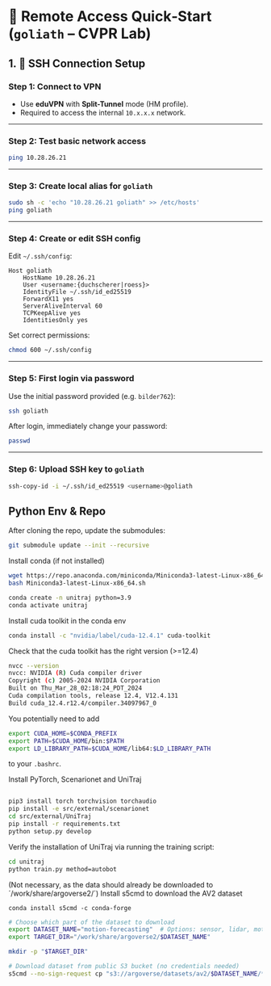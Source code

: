 # 🧩 Remote Access Quick‑Start (`goliath` – CVPR Lab)

## 1. 🔐 SSH Connection Setup

### Step 1: Connect to VPN

- Use **eduVPN** with **Split-Tunnel** mode (HM profile).
- Required to access the internal `10.x.x.x` network.

---

### Step 2: Test basic network access

```bash
ping 10.28.26.21
```

---

### Step 3: Create local alias for `goliath`

```bash
sudo sh -c 'echo "10.28.26.21 goliath" >> /etc/hosts'
ping goliath
```

---

### Step 4: Create or edit SSH config

Edit `~/.ssh/config`:

```ssh-config
Host goliath
    HostName 10.28.26.21
    User <username:{duchscherer|roess}>
    IdentityFile ~/.ssh/id_ed25519
    ForwardX11 yes
    ServerAliveInterval 60
    TCPKeepAlive yes
    IdentitiesOnly yes
```

Set correct permissions:

```bash
chmod 600 ~/.ssh/config
```

---

### Step 5: First login via password

Use the initial password provided (e.g. `bilder762`):

```bash
ssh goliath
```

After login, immediately change your password:

```bash
passwd
```

---

### Step 6: Upload SSH key to `goliath`

```bash
ssh-copy-id -i ~/.ssh/id_ed25519 <username>@goliath
```


## Python Env & Repo

After cloning the repo, update the submodules:

```bash
git submodule update --init --recursive
```

Install conda (if not installed)
```bash
wget https://repo.anaconda.com/miniconda/Miniconda3-latest-Linux-x86_64.sh
bash Miniconda3-latest-Linux-x86_64.sh
```

```bash
conda create -n unitraj python=3.9
conda activate unitraj
```

Install cuda toolkit in the conda env
```bash
conda install -c "nvidia/label/cuda-12.4.1" cuda-toolkit
```

Check that the cuda toolkit has the right version (>=12.4)
```bash
nvcc --version
nvcc: NVIDIA (R) Cuda compiler driver
Copyright (c) 2005-2024 NVIDIA Corporation
Built on Thu_Mar_28_02:18:24_PDT_2024
Cuda compilation tools, release 12.4, V12.4.131
Build cuda_12.4.r12.4/compiler.34097967_0
```

You potentially need to add
```bash
export CUDA_HOME=$CONDA_PREFIX
export PATH=$CUDA_HOME/bin:$PATH
export LD_LIBRARY_PATH=$CUDA_HOME/lib64:$LD_LIBRARY_PATH
```
to your `.bashrc`.

Install PyTorch, Scenarionet and UniTraj
```bash

pip3 install torch torchvision torchaudio
pip install -e src/external/scenarionet
cd src/external/UniTraj
pip install -r requirements.txt
python setup.py develop
```

Verify the installation of UniTraj via running the training script:

```bash
cd unitraj
python train.py method=autobot
```

(Not necessary, as the data should already be downloaded to ´/work/share/argoverse2/´)
Install s5cmd to download the AV2 dataset
```
conda install s5cmd -c conda-forge
```

```bash
# Choose which part of the dataset to download
export DATASET_NAME="motion-forecasting"  # Options: sensor, lidar, motion-forecasting, tbv
export TARGET_DIR="/work/share/argoverse2/$DATASET_NAME"

mkdir -p "$TARGET_DIR"

# Download dataset from public S3 bucket (no credentials needed)
s5cmd --no-sign-request cp "s3://argoverse/datasets/av2/$DATASET_NAME/*" "$TARGET_DIR/"
```